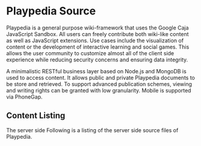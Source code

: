 # Playpedia Source

Playpedia is a general purpose wiki-framework that uses the Google Caja JavaScript Sandbox. All users can freely contribute both wiki-like content as well as JavaScript extensions. Use cases include the visualization of content or the development of interactive learning and social games. This allows the user community to customize almost all of the client side experience while reducing security concerns and ensuring data integrity.

A minimalistic RESTful business layer based on Node.js and MongoDB is used to access content. It allows public and private Playpedia documents to be store and retrieved. To support advanced publication schemes, viewing and writing rights can be granted with low granularity. Mobile is supported via PhoneGap. 

## Content Listing

The server side 
Following is a listing of the server side source files of Playpedia. 
